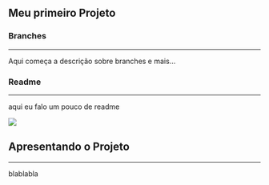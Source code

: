 ## Meu primeiro Projeto

### Branches

------------------
Aqui começa a descrição sobre branches e mais...

### Readme

-------------------
aqui eu falo um pouco de readme

<img src="https://www.google.com/imgres?imgurl=https%3A%2F%2Fstatic8.depositphotos.com%2F1052928%2F952%2Fi%2F600%2Fdepositphotos_9520406-stock-photo-duck-white.jpg&imgrefurl=https%3A%2F%2Fbr.depositphotos.com%2Fstock-photos%2Fpato.html&tbnid=-Tcguy6w2EYueM&vet=12ahUKEwip_rCyxL_6AhXKN7kGHanbDqAQMygCegUIARDpAQ..i&docid=9dsdT3kx6IN4JM&w=390&h=600&q=pato&ved=2ahUKEwip_rCyxL_6AhXKN7kGHanbDqAQMygCegUIARDpAQ">

## Apresentando o Projeto 

------------------------
blablabla


